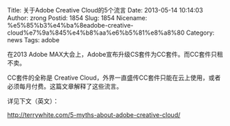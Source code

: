 Title: 关于Adobe Creative Cloud的5个流言
Date: 2013-05-14 10:14:03
Author: zrong
Postid: 1854
Slug: 1854
Nicename: %e5%85%b3%e4%ba%8eadobe-creative-cloud%e7%9a%845%e4%b8%aa%e6%b5%81%e8%a8%80
Category: news
Tags: adobe

在2013 Adobe MAX大会上，Adobe宣布升级CS套件为CC套件。而CC套件只租不卖。

CC套件的全称是 Creative
Cloud，外界一直盛传CC套件只能在云上使用，或者必须每月付费。这篇文章解释了这些流言。

详见下文（英文）：

<http://terrywhite.com/5-myths-about-adobe-creative-cloud/>

